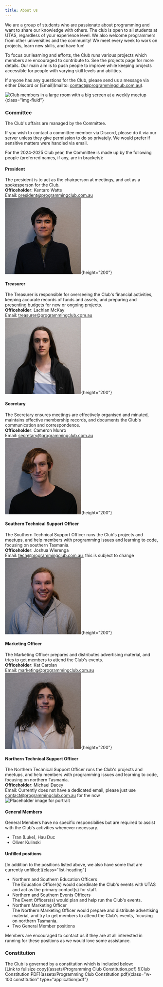 ```yaml
---
title: About Us
---
```


We are a group of students who are passionate about programming and want to share our knowledge with others. The club is open to all students at UTAS, regardless of your experience level. We also welcome programmers from other universities and the community! We meet every week to work on projects, learn new skills, and have fun!

To focus our learning and efforts, the Club runs various projects which members are encouraged to contribute to. See the projects page for more details. Our main aim is to push people to improve while keeping projects accessible for people with varying skill levels and abilities.

If anyone has any questions for the Club, please send us a message via either Discord or [Email](mailto: contact@programmingclub.com.au).

![Club members in a large room with a big screen at a weekly meetup](https://programmingclub.com.au/assets/photos/weekly_meetup_cropped.jpg "A weekly meetup at the Sandy Bay Campus"){class="img-fluid"}

### Committee
The Club's affairs are managed by the Committee.

If you wish to contact a committee member via Discord, please do it via our server unless they give permission to do so privately. We would prefer if sensitive matters were handled via email.

For the 2024-2025 Club year, the Committee is made up by the following people (preferred names, if any, are in brackets):

#### President
The president is to act as the chairperson at meetings, and act as a spokesperson for the Club.  
**Officeholder:** Kentaro Watts  
Email: <president@programmingclub.com.au>  
<picture>
  <source srcset="assets/Committee%20Kentaro.avif" type="image/avif">
  <source srcset="assets/Committee%20Kentaro.webp" type="image/webp">
  ![Portrait of Kentaro Watts](assets/Committee%20Kentaro.jpg){height="200"}
</picture>

#### Treasurer
 The Treasurer is responsible for overseeing the Club's financial activities, keeping accurate records of funds and assets, and preparing and presenting budgets for new or ongoing projects.  
**Officeholder**: Lachlan McKay  
Email: <treasurer@programmingclub.com.au>  
<picture>
  <source srcset="assets/Committee%20Lachlan.avif" type="image/avif">
  <source srcset="assets/Committee%20Lachlan.webp" type="image/webp">
  ![Portrait of Lachlan McKay](assets/Committee%20Lachlan.jpg){height="200"}
</picture>

#### Secretary
The Secretary ensures meetings are effectively organised and minuted, maintains effective membership records, and documents the Club's communication and correspondence.  
**Officeholder**: Cameron Munro  
Email: <secretary@programmingclub.com.au>  
<picture>
  <source srcset="assets/Committee%20Cameron.avif" type="image/avif">
  <source srcset="assets/Committee%20Cameron.webp" type="image/webp">
  ![Portrait of Cameron Munro](assets/Committee%20Cameron.jpg){height="200"}
</picture>

#### Southern Technical Support Officer
The Southern Technical Support Officer runs the Club's projects and meetups, and help members with programming issues and learning to code, focusing on southern Tasmania.  
**Officeholder**: Joshua Wierenga  
Email: <tech@programmingclub.com.au>, this is subject to change  
<picture>
  <source srcset="assets/Committee%20Joshua.avif" type="image/avif">
  <source srcset="assets/Committee%20Joshua.webp" type="image/webp">
  ![Portrait of Joshua Wierenga](assets/Committee%20Joshua.jpg){height="200"}
</picture>

#### Marketing Officer
The Marketing Officer prepares and distributes advertising material, and tries to get members to attend the Club's events.  
**Officeholder**: Kat Carolan  
Email: <marketing@programmingclub.com.au>  
<picture>
  <source srcset="assets/Committee%20Kat.avif" type="image/avif">
  <source srcset="assets/Committee%20Kat.webp" type="image/webp">
  ![Portrait of Kat Carolan](assets/Committee%20Kat.jpg){height="200"}
</picture>

<!-- TODO: Get photo of Michael -->
#### Northern Technical Support Officer
The Northern Technical Support Officer runs the Club's projects and meetups, and help members with programming issues and learning to code, focusing on northern Tasmania.  
**Officeholder**: Michael Dacey  
Email: Currently does not have a dedicated email, please just use <contact@programmingclub.com.au> for the now  
<img height="200" src="https://upload.wikimedia.org/wikipedia/commons/6/65/No-Image-Placeholder.svg" alt="Placeholder image for portrait">

<!-- TODO: Get general member photos? -->
#### General Members
General Members have no specific responsibilies but are required to assist with the Club's activities whenever necessary.  

* Tran (Luke), Hau Duc
* Oliver Kulinski

#### Unfilled positions
[In addition to the positions listed above, we also have some that are currently unfilled:]{class="list-heading"}

* Northern and Southern Education Officers  
  The Education Officer(s) would coördinate the Club's events with UTAS and act as the primary contact(s) for staff.
* Northern and Southern Events Officers  
  The Event Officers(s) would plan and help run the Club's events.
* Northern Marketing Officer  
  The Northern Marketing Officer would prepare and distribute advertising material, and try to get members to attend the Club's events, focusing on northern Tasmania.
* Two General Member positions

Members are encouraged to contact us if they are at all interested in running for these positions as we would love some assistance.

### Constitution
The Club is governed by a constitution which is included below:  
[Link to fullsize copy](assets/Programming Club Constitution.pdf)
![Club Constitution PDF](assets/Programming Club Constitution.pdf){class="w-100 constitution" type="application/pdf"}
